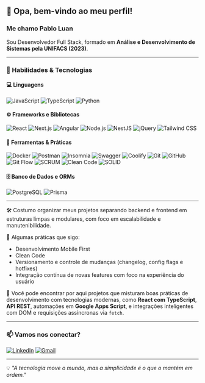 ## 👋 Opa, bem-vindo ao meu perfil!  
### Me chamo Pablo Luan

Sou Desenvolvedor Full Stack, formado em **Análise e Desenvolvimento de Sistemas pela UNIFACS (2023)**.

---

### 🚀 Habilidades & Tecnologias

#### 💻 Linguagens
![JavaScript](https://img.shields.io/badge/JavaScript-000?style=for-the-badge&logo=javascript&logoColor=F7DF1E)
![TypeScript](https://img.shields.io/badge/TypeScript-000?style=for-the-badge&logo=typescript&logoColor=3178C6)
![Python](https://img.shields.io/badge/Python-000?style=for-the-badge&logo=python&logoColor=3776AB)

#### ⚙️ Frameworks e Bibliotecas
![React](https://img.shields.io/badge/React-000?style=for-the-badge&logo=react&logoColor=61DAFB)
![Next.js](https://img.shields.io/badge/Next.js-000?style=for-the-badge&logo=nextdotjs&logoColor=white)
![Angular](https://img.shields.io/badge/Angular-000?style=for-the-badge&logo=angular&logoColor=DD0031)
![Node.js](https://img.shields.io/badge/Node.js-000?style=for-the-badge&logo=node.js&logoColor=339933)
![NestJS](https://img.shields.io/badge/NestJS-000?style=for-the-badge&logo=nestjs&logoColor=E0234E)
![jQuery](https://img.shields.io/badge/jQuery-000?style=for-the-badge&logo=jquery&logoColor=0769AD)
![Tailwind CSS](https://img.shields.io/badge/Tailwind_CSS-000?style=for-the-badge&logo=tailwindcss&logoColor=06B6D4)

#### 🧰 Ferramentas & Práticas
![Docker](https://img.shields.io/badge/Docker-000?style=for-the-badge&logo=docker&logoColor=2496ED)
![Postman](https://img.shields.io/badge/Postman-000?style=for-the-badge&logo=postman&logoColor=FF6C37)
![Insomnia](https://img.shields.io/badge/Insomnia-000?style=for-the-badge&logo=insomnia&logoColor=4000BF)
![Swagger](https://img.shields.io/badge/Swagger-000?style=for-the-badge&logo=swagger&logoColor=85EA2D)
![Coolify](https://img.shields.io/badge/Coolify-000?style=for-the-badge&logo=coolify&logoColor=FFFFFF)
![Git](https://img.shields.io/badge/Git-000?style=for-the-badge&logo=git&logoColor=F05032)
![GitHub](https://img.shields.io/badge/GitHub-000?style=for-the-badge&logo=github&logoColor=white)
![Git Flow](https://img.shields.io/badge/Git%20Flow-000?style=for-the-badge&logo=git&logoColor=F05032)
![SCRUM](https://img.shields.io/badge/SCRUM-000?style=for-the-badge&logo=scrumalliance&logoColor=white)
![Clean Code](https://img.shields.io/badge/Clean_Code-000?style=for-the-badge&logo=github&logoColor=green)
![SOLID](https://img.shields.io/badge/SOLID_Principles-000?style=for-the-badge&logo=code&logoColor=orange)

#### 🗄️ Banco de Dados e ORMs
![PostgreSQL](https://img.shields.io/badge/PostgreSQL-000?style=for-the-badge&logo=postgresql&logoColor=4169E1)
![Prisma](https://img.shields.io/badge/Prisma-000?style=for-the-badge&logo=prisma&logoColor=2D3748)

---

🛠️ Costumo organizar meus projetos separando backend e frontend em estruturas limpas e modulares, com foco em escalabilidade e manutenibilidade.

🎯 Algumas práticas que sigo:
- Desenvolvimento Mobile First
- Clean Code
- Versionamento e controle de mudanças (changelog, config flags e hotfixes)
- Integração contínua de novas features com foco na experiência do usuário

📁 Você pode encontrar por aqui projetos que misturam boas práticas de desenvolvimento com tecnologias modernas, como **React com TypeScript**, **API REST**, automações em **Google Apps Script**, e integrações inteligentes com DOM e requisições assíncronas via `fetch`.

---

### 📫 Vamos nos conectar?

[![LinkedIn](https://img.shields.io/badge/-LinkedIn-%230077B5?style=for-the-badge&logo=linkedin&logoColor=white)](https://www.linkedin.com/in/pabloluansl/)
[![Gmail](https://img.shields.io/badge/Gmail-000?style=for-the-badge&logo=gmail&logoColor=D14836)](mailto:pablo.luan.lourenco@gmail.com)

---

💡 *"A tecnologia move o mundo, mas a simplicidade é o que o mantém em ordem."*
